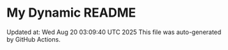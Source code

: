 # My Dynamic README
Updated at: Wed Aug 20 03:09:40 UTC 2025
This file was auto-generated by GitHub Actions.
